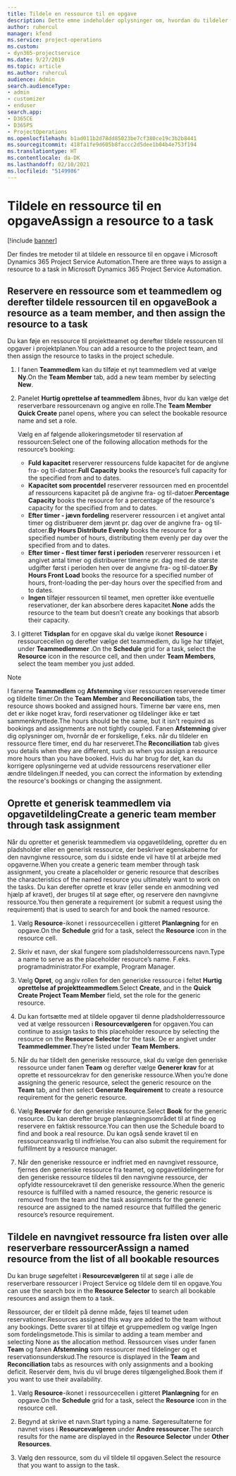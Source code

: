 ```yaml
---
title: Tildele en ressource til en opgave
description: Dette emne indeholder oplysninger om, hvordan du tildeler ressourcer til opgaver.
author: ruhercul
manager: kfend
ms.service: project-operations
ms.custom:
- dyn365-projectservice
ms.date: 9/27/2019
ms.topic: article
ms.author: ruhercul
audience: Admin
search.audienceType:
- admin
- customizer
- enduser
search.app:
- D365CE
- D365PS
- ProjectOperations
ms.openlocfilehash: b1ad011b2d78dd85023be7cf380ce19c3b2b8441
ms.sourcegitcommit: 418fa1fe9d605b8faccc2d5dee1b04b4e753f194
ms.translationtype: HT
ms.contentlocale: da-DK
ms.lasthandoff: 02/10/2021
ms.locfileid: "5149986"
---
```

# <a name="assign-a-resource-to-a-task"></a><span data-ttu-id="fb4e5-103">Tildele en ressource til en opgave</span><span class="sxs-lookup"><span data-stu-id="fb4e5-103">Assign a resource to a task</span></span>

[!include [banner](../includes/psa-now-project-operations.md)]

<span data-ttu-id="fb4e5-104">Der findes tre metoder til at tildele en ressource til en opgave i Microsoft Dynamics 365 Project Service Automation.</span><span class="sxs-lookup"><span data-stu-id="fb4e5-104">There are three ways to assign a resource to a task in Microsoft Dynamics 365 Project Service Automation.</span></span>

## <a name="book-a-resource-as-a-team-member-and-then-assign-the-resource-to-a-task"></a><span data-ttu-id="fb4e5-105">Reservere en ressource som et teammedlem og derefter tildele ressourcen til en opgave</span><span class="sxs-lookup"><span data-stu-id="fb4e5-105">Book a resource as a team member, and then assign the resource to a task</span></span>

<span data-ttu-id="fb4e5-106">Du kan føje en ressource til projektteamet og derefter tildele ressourcen til opgaver i projektplanen.</span><span class="sxs-lookup"><span data-stu-id="fb4e5-106">You can add a resource to the project team, and then assign the resource to tasks in the project schedule.</span></span>

1. <span data-ttu-id="fb4e5-107">I fanen **Teammedlem** kan du tilføje et nyt teammedlem ved at vælge **Ny**.</span><span class="sxs-lookup"><span data-stu-id="fb4e5-107">On the **Team Member** tab, add a new team member by selecting **New**.</span></span> 

2. <span data-ttu-id="fb4e5-108">Panelet **Hurtig oprettelse af teammedlem** åbnes, hvor du kan vælge det reserverbare ressourcenavn og angive en rolle.</span><span class="sxs-lookup"><span data-stu-id="fb4e5-108">The **Team Member Quick Create** panel opens, where you can select the bookable resource name and set a role.</span></span> 

    <span data-ttu-id="fb4e5-109">Vælg en af følgende allokeringsmetoder til reservation af ressourcen:</span><span class="sxs-lookup"><span data-stu-id="fb4e5-109">Select one of the following allocation methods for the resource’s booking:</span></span>

    - <span data-ttu-id="fb4e5-110">**Fuld kapacitet** reserverer ressourcens fulde kapacitet for de angivne fra- og til-datoer.</span><span class="sxs-lookup"><span data-stu-id="fb4e5-110">**Full Capacity** books the resource’s full capacity for the specified from and to dates.</span></span>
    - <span data-ttu-id="fb4e5-111">**Kapacitet som procentdel** reserverer ressourcen med en procentdel af ressourcens kapacitet på de angivne fra- og til-datoer.</span><span class="sxs-lookup"><span data-stu-id="fb4e5-111">**Percentage Capacity** books the resource for a percentage of the resource's capacity for the specified from and to dates.</span></span>
    - <span data-ttu-id="fb4e5-112">**Efter timer - jævn fordeling** reserverer ressourcen i et angivet antal timer og distribuerer dem jævnt pr. dag over de angivne fra- og til-datoer.</span><span class="sxs-lookup"><span data-stu-id="fb4e5-112">**By Hours Distribute Evenly** books the resource for a specified number of hours, distributing them evenly per day over the specified from and to dates.</span></span>
    - <span data-ttu-id="fb4e5-113">**Efter timer - flest timer først i perioden** reserverer ressourcen i et angivet antal timer og distribuerer timerne pr. dag med de største udgifter først i perioden hen over de angivne fra- og til-datoer.</span><span class="sxs-lookup"><span data-stu-id="fb4e5-113">**By Hours Front Load** books the resource for a specified number of hours, front-loading the per-day hours over the specified from and to dates.</span></span>
    - <span data-ttu-id="fb4e5-114">**Ingen** tilføjer ressourcen til teamet, men opretter ikke eventuelle reservationer, der kan absorbere deres kapacitet.</span><span class="sxs-lookup"><span data-stu-id="fb4e5-114">**None** adds the resource to the team but doesn’t create any bookings that absorb their capacity.</span></span>

3. <span data-ttu-id="fb4e5-115">I gitteret **Tidsplan** for en opgave skal du vælge ikonet **Resource** i ressourcecellen og derefter vælge det teammedlem, du lige har tilføjet, under **Teammedlemmer** .</span><span class="sxs-lookup"><span data-stu-id="fb4e5-115">On the **Schedule** grid for a task, select the **Resource** icon in the resource cell, and then under **Team Members**, select the team member you just added.</span></span> 

> [!NOTE]
> <span data-ttu-id="fb4e5-116">I fanerne **Teammedlem** og **Afstemning** viser ressourcen reserverede timer og tildelte timer.</span><span class="sxs-lookup"><span data-stu-id="fb4e5-116">On the **Team Member** and **Reconciliation** tabs, the resource shows booked and assigned hours.</span></span> <span data-ttu-id="fb4e5-117">Timerne bør være ens, men det er ikke noget krav, fordi reservationer og tildelinger ikke er tæt sammenknyttede.</span><span class="sxs-lookup"><span data-stu-id="fb4e5-117">The hours should be the same, but it isn't required as bookings and assignments are not tightly coupled.</span></span> <span data-ttu-id="fb4e5-118">Fanen **Afstemning** giver dig oplysninger om, hvornår de er forskellige, f.eks. når du tildeler en ressource flere timer, end du har reserveret.</span><span class="sxs-lookup"><span data-stu-id="fb4e5-118">The **Reconciliation** tab gives you details when they are different, such as when you assign a resource more hours than you have booked.</span></span> <span data-ttu-id="fb4e5-119">Hvis du har brug for det, kan du korrigere oplysningerne ved at udvide ressourcens reservationer eller ændre tildelingen.</span><span class="sxs-lookup"><span data-stu-id="fb4e5-119">If needed, you can correct the information by extending the resource's bookings or changing the assignment.</span></span>

## <a name="create-a-generic-team-member-through-task-assignment"></a><span data-ttu-id="fb4e5-120">Oprette et generisk teammedlem via opgavetildeling</span><span class="sxs-lookup"><span data-stu-id="fb4e5-120">Create a generic team member through task assignment</span></span>

<span data-ttu-id="fb4e5-121">Når du opretter et generisk teammedlem via opgavetildeling, opretter du en pladsholder eller en generisk ressource, der beskriver egenskaberne for den navngivne ressource, som du i sidste ende vil have til at arbejde med opgaverne.</span><span class="sxs-lookup"><span data-stu-id="fb4e5-121">When you create a generic team member through task assignment, you create a placeholder or generic resource that describes the characteristics of the named resource you ultimately want to work on the tasks.</span></span> <span data-ttu-id="fb4e5-122">Du kan derefter oprette et krav (eller sende en anmodning ved hjælp af kravet), der bruges til at søge efter, og reservere den navngivne ressource.</span><span class="sxs-lookup"><span data-stu-id="fb4e5-122">You then generate a requirement (or submit a request using the requirement) that is used to search for and book the named resource.</span></span>

1. <span data-ttu-id="fb4e5-123">Vælg **Resource**-ikonet i ressourcecellen i gitteret **Planlægning** for en opgave.</span><span class="sxs-lookup"><span data-stu-id="fb4e5-123">On the **Schedule** grid for a task, select the **Resource** icon in the resource cell.</span></span>

2. <span data-ttu-id="fb4e5-124">Skriv et navn, der skal fungere som pladsholderressourcens navn.</span><span class="sxs-lookup"><span data-stu-id="fb4e5-124">Type a name to serve as the placeholder resource’s name.</span></span> <span data-ttu-id="fb4e5-125">F.eks. programadministrator.</span><span class="sxs-lookup"><span data-stu-id="fb4e5-125">For example, Program Manager.</span></span>

3. <span data-ttu-id="fb4e5-126">Vælg **Opret**, og angiv rollen for den generiske ressource i feltet **Hurtig oprettelse af projektteammedlem**.</span><span class="sxs-lookup"><span data-stu-id="fb4e5-126">Select **Create**, and in the **Quick Create Project Team Member** field, set the role for the generic resource.</span></span>

4. <span data-ttu-id="fb4e5-127">Du kan fortsætte med at tildele opgaver til denne pladsholderressource ved at vælge ressourcen i **Resourcevælgeren** for opgaven.</span><span class="sxs-lookup"><span data-stu-id="fb4e5-127">You can continue to assign tasks to this placeholder resource by selecting the resource on the **Resource Selector** for the task.</span></span> <span data-ttu-id="fb4e5-128">De er angivet under **Teammedlemmer**.</span><span class="sxs-lookup"><span data-stu-id="fb4e5-128">They’re listed under **Team Members**.</span></span>

5. <span data-ttu-id="fb4e5-129">Når du har tildelt den generiske ressource, skal du vælge den generiske ressource under fanen **Team** og derefter vælge **Generer krav** for at oprette et ressourcekrav for den generiske ressource.</span><span class="sxs-lookup"><span data-stu-id="fb4e5-129">When you’re done assigning the generic resource, select the generic resource on the **Team** tab, and then select **Generate Requirement** to create a resource requirement for the generic resource.</span></span>

6. <span data-ttu-id="fb4e5-130">Vælg **Reservér** for den generiske ressource.</span><span class="sxs-lookup"><span data-stu-id="fb4e5-130">Select **Book** for the generic resource.</span></span> <span data-ttu-id="fb4e5-131">Du kan derefter bruge planlægningsområdet til at finde og reservere en faktisk ressource.</span><span class="sxs-lookup"><span data-stu-id="fb4e5-131">You can then use the Schedule board to find and book a real resource.</span></span> <span data-ttu-id="fb4e5-132">Du kan også sende kravet til en ressourceansvarlig til indfrielse.</span><span class="sxs-lookup"><span data-stu-id="fb4e5-132">You can also submit the requirement for fulfillment by a resource manager.</span></span>

7. <span data-ttu-id="fb4e5-133">Når den generiske ressource er indfriet med en navngivet ressource, fjernes den generiske ressource fra teamet, og opgavetildelingerne for den generiske ressource tildeles til den navngivne ressource, der opfyldte ressourcekravet til den generiske ressource.</span><span class="sxs-lookup"><span data-stu-id="fb4e5-133">When the generic resource is fulfilled with a named resource, the generic resource is removed from the team and the task assignments for the generic resource are assigned to the named resource that fulfilled the generic resource’s resource requirement.</span></span>

## <a name="assign-a-named-resource-from-the-list-of-all-bookable-resources"></a><span data-ttu-id="fb4e5-134">Tildele en navngivet ressource fra listen over alle reserverbare ressourcer</span><span class="sxs-lookup"><span data-stu-id="fb4e5-134">Assign a named resource from the list of all bookable resources</span></span>

<span data-ttu-id="fb4e5-135">Du kan bruge søgefeltet i **Resourcevælgeren** til at søge i alle de reserverbare ressourcer i Project Service og tildele dem til en opgave.</span><span class="sxs-lookup"><span data-stu-id="fb4e5-135">You can use the search box in the **Resource Selector** to search all bookable resources and assign them to a task.</span></span>

<span data-ttu-id="fb4e5-136">Ressourcer, der er tildelt på denne måde, føjes til teamet uden reservationer.</span><span class="sxs-lookup"><span data-stu-id="fb4e5-136">Resources assigned this way are added to the team without any bookings.</span></span> <span data-ttu-id="fb4e5-137">Dette svarer til at tilføje et gruppemedlem og vælge Ingen som fordelingsmetode.</span><span class="sxs-lookup"><span data-stu-id="fb4e5-137">This is similar to adding a team member and selecting None as the allocation method.</span></span> <span data-ttu-id="fb4e5-138">Ressourcen vises under fanen **Team** og fanen **Afstemning** som ressourcer med tildelinger og et reservationsunderskud.</span><span class="sxs-lookup"><span data-stu-id="fb4e5-138">The resource is displayed in the **Team** and **Reconciliation** tabs as resources with only assignments and a booking deficit.</span></span> <span data-ttu-id="fb4e5-139">Reservér dem, hvis du vil bruge deres tilgængelighed.</span><span class="sxs-lookup"><span data-stu-id="fb4e5-139">Book them if you want to use their availability.</span></span>

1. <span data-ttu-id="fb4e5-140">Vælg **Resource**-ikonet i ressourcecellen i gitteret **Planlægning** for en opgave.</span><span class="sxs-lookup"><span data-stu-id="fb4e5-140">On the **Schedule** grid for a task, select the **Resource** icon in the resource cell.</span></span>

2. <span data-ttu-id="fb4e5-141">Begynd at skrive et navn.</span><span class="sxs-lookup"><span data-stu-id="fb4e5-141">Start typing a name.</span></span> <span data-ttu-id="fb4e5-142">Søgeresultaterne for navnet vises i **Resourcevælgeren** under **Andre ressourcer**.</span><span class="sxs-lookup"><span data-stu-id="fb4e5-142">The search results for the name are displayed in the **Resource Selector** under **Other Resources**.</span></span>

3. <span data-ttu-id="fb4e5-143">Vælg den ressource, som du vil tildele til opgaven.</span><span class="sxs-lookup"><span data-stu-id="fb4e5-143">Select the resource that you want to assign to the task.</span></span>

